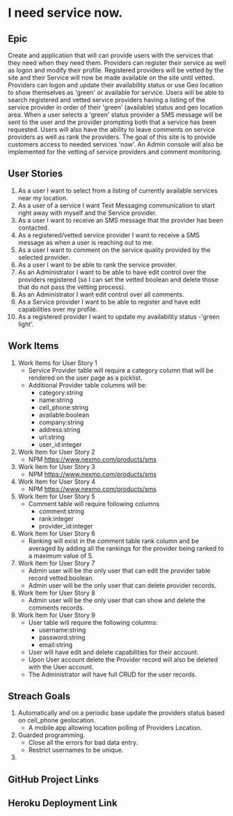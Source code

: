 # I need service now.

## Epic
Create and application that will can provide users with the services that they need when they need them.  Providers can register their service as well as logon and modify their profile.
Registered providers will be vetted by the site and their Service will now be made available on the site until vetted.  Providers can logon and update their availability status or use Geo location to show themselves as 'green' or available for service.  Users will be able to search registered and vetted service providers having a listing of the service provider in order of their 'green' (available) status and geo location area.  When a user selects a 'green' status provider a SMS message will be sent to the user and the provider prompting both that a service has been requested.  Users will also have the ability to leave comments on service providers as well as rank the providers.  The goal of this site is to provide customers access to needed services 'now'.  An Admin console will also be implemented for the vetting of service providers and comment monitoring.

## User Stories
1. As a user I want to select from a listing of currently available services near my location.
2. As a user of a service I want Text Messaging communication to start right away with myself and the Service provider.
3. As a user I want to receive an SMS message that the provider has been contacted.
4. As a registered/vetted service provider I want to receive a SMS message as when a user is reaching out to me.
5. As a user I want to comment on the service quality provided by the selected provider.
6. As a user I want to be able to rank the service provider.
7. As an Administrator I want to be able to have edit control over the providers registered (so I can set the vetted boolean and delete those that do not pass the vetting process).
8. As an Administrator I want edit control over all comments.
9. As a Service provider I want to be able to register and have edit capabilities over my profile.
10. As a registered provider I want to update my availability status -'green light'.


## Work Items
1. Work Items for User Story 1
   * Service Provider table will require a category column that will be rendered on the user page as a picklist.
   * Additional Provider table columns will be:
      * category:string
      * name:string
      * cell_phone:string
      * available:boolean
      * company:string
      * address:string
      * url:string
      * user_id:integer
2. Work Item for User Story 2
   * NPM https://www.nexmo.com/products/sms
3. Work Item for User Story 3
   * NPM https://www.nexmo.com/products/sms
4. Work Item for User Story 4
   * NPM https://www.nexmo.com/products/sms
5. Work Item for User Story 5
   * Comment table will require following columns
      * comment:string
      * rank:integer
      * provider_id:integer
6. Work Item for User Story 6
   * Ranking will exist in the comment table rank column and be averaged by adding all the rankings for the provider being ranked to a maximum value of 5.
7. Work Item for User Story 7
   *  Admin user will be the only user that can edit the provider table record vetted:boolean.
   * Admin user will be the only user that can delete provider records.
8. Work Item for User Story 8
   *  Admin user will be the only user that can show and delete the comments records.
9. Work Item for User Story 9
   * User table will require the following columns:
      * username:string
      * password:string
      * email:string
    * User will have edit and delete capabilities for their account.
    * Upon User account delete the Provider record will also be deleted with the User account.
    * The Administrator will have full CRUD for the user records.

## Streach Goals
1. Automatically and on a periodic base update the providers status based on cell_phone geolocation.
   * A mobile app allowing location polling of Providers Location.
2. Guarded programming.
   * Close all the errors for bad data entry.
   * Restrict usernames to be unique.
3. 


## GitHub Project Links

## Heroku Deployment Link
